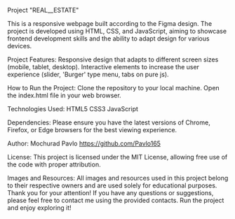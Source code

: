 Project "REAL__ESTATE"


This is a responsive webpage built according to the Figma design. The project is developed using HTML, CSS, and JavaScript, aiming to showcase frontend development skills and the ability to adapt design for various devices.

Project Features:
Responsive design that adapts to different screen sizes (mobile, tablet, desktop).
Interactive elements to increase the user experience (slider, 'Burger' type menu, tabs on pure js).

How to Run the Project:
Clone the repository to your local machine.
Open the index.html file in your web browser.

Technologies Used:
HTML5
CSS3
JavaScript

Dependencies:
Please ensure you have the latest versions of Chrome, Firefox, or Edge browsers for the best viewing experience.

Author:
Mochurad Pavlo
https://github.com/Pavlo165

License:
This project is licensed under the MIT License, allowing free use of the code with proper attribution.

Images and Resources:
All images and resources used in this project belong to their respective owners and are used solely for educational purposes.
Thank you for your attention! If you have any questions or suggestions, please feel free to contact me using the provided contacts.
Run the project and enjoy exploring it!